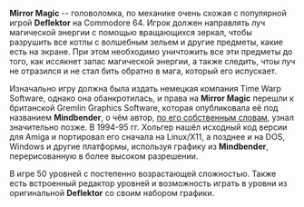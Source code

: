 **Mirror Magic** -- головоломка, по механике очень схожая с популярной игрой **Deflektor** на Commodore 64. Игрок должен направлять луч магической энергии с помощью вращающихся зеркал, чтобы разрушить все котлы с волшебным зельем и другие предметы, какие есть на экране. При этом необходимо уничтожить все эти предметы до того, как иссякнет запас магической энергии, а также следить, чтоы луч не отразился и не стал бить обратно в мага, который его испускает.

Изначально игру должна была издать немецкая компания Time Warp Software, однако она обанкротилась, и права на **Mirror Magic** перешли к британской Gremlin Graphics Software, которая опубликовала её под названием **Mindbender**, о чём автор, [по его собственным словам](https://www.artsoft.org/forum/viewtopic.php?p=15665#p15665), узнал значительно позже. В 1994-95 гг. Хольгер нашёл исходный код версии для Amiga и портировал его сначала на Linux/X11, а позднее и на DOS, Windows и другие платформы, используя графику из **Mindbender**, перерисованную в более высоком разрешении.

В игре 50 уровней с постепенно возрастающей сложностью. Также есть встроенный редактор уровней и возможность играть в уровни из оригинальной **Deflektor** со своим набором графики.